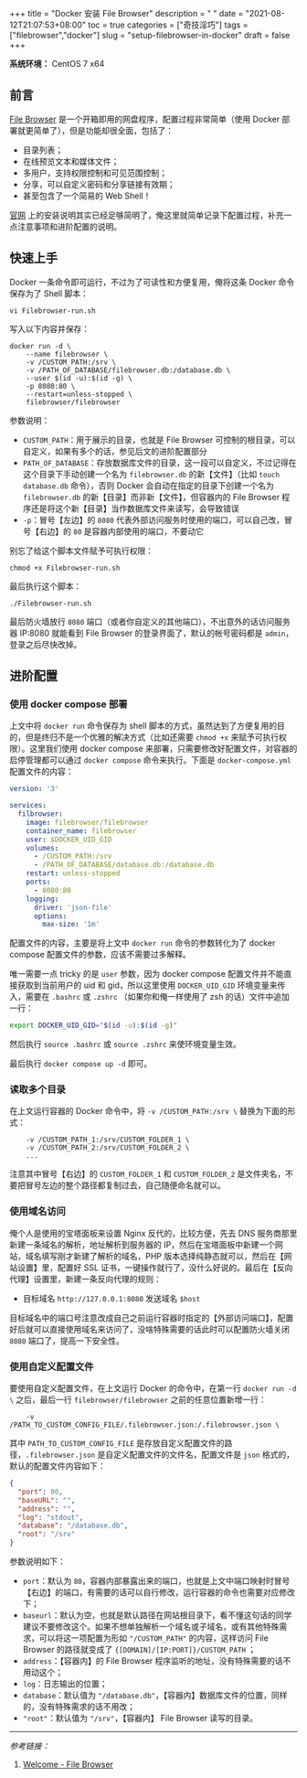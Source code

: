+++
title = "Docker 安装 File Browser"
description = " "
date = "2021-08-12T21:07:53+08:00"
toc = true
categories = ["奇技淫巧"]
tags = ["filebrowser","docker"]
slug = "setup-filebrowser-in-docker"
draft = false
+++

**系统环境：** CentOS 7 x64

## 前言

[File Browser](https://filebrowser.org/) 是一个开箱即用的网盘程序，配置过程非常简单（使用 Docker 部署就更简单了），但是功能却很全面，包括了：

- 目录列表；
- 在线预览文本和媒体文件；
- 多用户，支持权限控制和可见范围控制；
- 分享，可以自定义密码和分享链接有效期；
- 甚至包含了一个简易的 Web Shell！

[官网](https://filebrowser.org/) 上的安装说明其实已经足够简明了，俺这里就简单记录下配置过程，补充一点注意事项和进阶配置的说明。

## 快速上手

Docker 一条命令即可运行，不过为了可读性和方便复用，俺将这条 Docker 命令保存为了 Shell 脚本：

```shell
vi Filebrowser-run.sh
```

写入以下内容并保存：

```shell
docker run -d \
    --name filebrowser \
    -v /CUSTOM_PATH:/srv \
    -v /PATH_OF_DATABASE/filebrowser.db:/database.db \
    --user $(id -u):$(id -g) \
    -p 8080:80 \
    --restart=unless-stopped \
    filebrowser/filebrowser
```

参数说明：

- `CUSTOM_PATH`：用于展示的目录，也就是 File Browser 可控制的根目录，可以自定义，如果有多个的话，参见后文的进阶配置部分
- `PATH_OF_DATABASE`：存放数据库文件的目录，这一段可以自定义，不过记得在这个目录下手动创建一个名为 `filebrowser.db` 的新【文件】（比如 `touch database.db` 命令），否则 Docker 会自动在指定的目录下创建一个名为 `filebrowser.db` 的新【目录】而非新【文件】，但容器内的 File Browser 程序还是将这个新【目录】当作数据库文件来读写，会导致错误
- `-p`：冒号【左边】的 `8080` 代表外部访问服务时使用的端口，可以自己改，冒号【右边】的 `80` 是容器内部使用的端口，不要动它

别忘了给这个脚本文件赋予可执行权限：

```shell
chmod +x Filebrowser-run.sh
```

最后执行这个脚本：

```shell
./Filebrowser-run.sh
```

最后防火墙放行 `8080` 端口（或者你自定义的其他端口），不出意外的话访问服务器 IP:8080 就能看到 File Browser 的登录界面了，默认的帐号密码都是 `admin`，登录之后尽快改掉。

## 进阶配置

### 使用 docker compose 部署

上文中将 `docker run` 命令保存为 shell 脚本的方式，虽然达到了方便复用的目的，但是终归不是一个优雅的解决方式（比如还需要 `chmod +x` 来赋予可执行权限）。这里我们使用 docker compose 来部署，只需要修改好配置文件，对容器的启停管理都可以通过 `docker compose` 命令来执行。下面是 `docker-compose.yml` 配置文件的内容：

```yml
version: '3'

services:
  filbrowser:
    image: filebrowser/filebrowser
    container_name: filebrowser
    user: $DOCKER_UID_GID
    volumes:
      - /CUSTOM_PATH:/srv
      - /PATH_OF_DATABASE/database.db:/database.db
    restart: unless-stopped
    ports:
      - 8080:80
    logging:
      driver: 'json-file'
      options:
        max-size: '1m'
```

配置文件的内容，主要是将上文中 `docker run` 命令的参数转化为了 docker compose 配置文件的参数，应该不需要过多解释。

唯一需要一点 tricky 的是 `user` 参数，因为 docker compose 配置文件并不能直接获取到当前用户的 uid 和 gid，所以这里使用 `DOCKER_UID_GID` 环境变量来传入，需要在 `.bashrc` 或 `.zshrc` （如果你和俺一样使用了 zsh 的话）文件中追加一行：

```bash
export DOCKER_UID_GID="$(id -u):$(id -g)"
```

然后执行 `source .bashrc` 或 `source .zshrc` 来使环境变量生效。

最后执行 `docker compose up -d` 即可。

### 读取多个目录

在上文运行容器的 Docker 命令中，将 `-v /CUSTOM_PATH:/srv \` 替换为下面的形式：

```shell
    -v /CUSTOM_PATH_1:/srv/CUSTOM_FOLDER_1 \
    -v /CUSTOM_PATH_2:/srv/CUSTOM_FOLDER_2 \
    ...
```

注意其中冒号【右边】的 `CUSTOM_FOLDER_1` 和 `CUSTOM_FOLDER_2` 是文件夹名，不要把冒号左边的整个路径都复制过去，自己随便命名就可以。

### 使用域名访问

俺个人是使用的宝塔面板来设置 Nginx 反代的，比较方便，先去 DNS 服务商那里新建一条域名的解析，地址解析到服务器的 IP，然后在宝塔面板中新建一个网站，域名填写刚才新建了解析的域名，PHP 版本选择纯静态就可以，然后在【网站设置】里，配置好 SSL 证书，一键操作就行了，没什么好说的。最后在【反向代理】设置里，新建一条反向代理的规则：

- 目标域名 `http://127.0.0.1:8080` 发送域名 `$host`

目标域名中的端口号注意改成自己之前运行容器时指定的【外部访问端口】，配置好后就可以直接使用域名来访问了，没啥特殊需要的话此时可以配置防火墙关闭 `8080` 端口了，提高一下安全性。

### 使用自定义配置文件

要使用自定义配置文件，在上文运行 Docker 的命令中，在第一行 `docker run -d \` 之后，最后一行 `filebrowser/filebrowser` 之前的任意位置新增一行：

```shell
    -v /PATH_TO_CUSTOM_CONFIG_FILE/.filebrowser.json:/.filebrowser.json \
```

其中 `PATH_TO_CUSTOM_CONFIG_FILE` 是存放自定义配置文件的路径，`.filebrowser.json` 是自定义配置文件的文件名，配置文件是 `json` 格式的，默认的配置文件内容如下：

```json
{
  "port": 80,
  "baseURL": "",
  "address": "",
  "log": "stdout",
  "database": "/database.db",
  "root": "/srv"
}
```

参数说明如下：

- `port`：默认为 `80`，容器内部暴露出来的端口，也就是上文中端口映射时冒号【右边】的端口，有需要的话可以自行修改，运行容器的命令也需要对应修改下；
- `baseurl`：默认为空，也就是默认路径在网站根目录下，看不懂这句话的同学建议不要修改这个。如果不想单独解析一个域名或子域名，或有其他特殊需求，可以将这一项配置为形如 `"/CUSTOM_PATH"` 的内容，这样访问 File Browser 的路径就变成了 `{[DOMAIN]/[IP:PORT]}/CUSTOM_PATH` ；
- `address`：【容器内】的 File Browser 程序监听的地址，没有特殊需要的话不用动这个；
- `log`：日志输出的位置；
- `database`：默认值为 `"/database.db"`，【容器内】数据库文件的位置，同样的，没有特殊需求的话不用改；
- `"root"`：默认值为 `"/srv"`，【容器内】 File Browser 读写的目录。

---

*参考链接：*

1. [Welcome - File Browser](https://filebrowser.org/)
